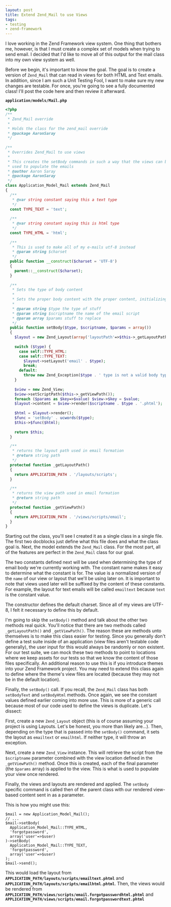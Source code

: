 ```yaml
---
layout: post
title: Extend Zend_Mail to use Views
tags:
- testing
- zend-framework
---
```

I love working in the Zend Framework view system.  One thing that bothers me, however, is that I must create a complex set of models when trying to send email.  I decided that I'd like to move all of this output for the mail class into my own view system as well.  

Before we begin, it's important to know the goal. The goal is to create a version of `Zend_Mail` that can read in views for both HTML and Text emails. In addition, since I am such a Unit Testing Fool, I want to make sure my new changes are testable.  For once, you're going to see a fully documented class!  I'll post the code here and then review it afterward.

**`application/models/Mail.php`**
```php
<?php
/**
 * Zend_Mail override
 * 
 * Holds the class for the zend_mail override
 * @package AaronSaray
 */
 
/**
 * Overrides Zend_Mail to use views
 * 
 * This creates the setBody commands in such a way that the views can be 
 * used to populate the emails
 * @author Aaron Saray
 * @package AaronSaray
 */
class Application_Model_Mail extends Zend_Mail
{
  /**
   * @var string constant saying this a text type
   */
  const TYPE_TEXT = 'text';
	
  /**
   * @var string constant saying this is html type
   */
  const TYPE_HTML = 'html';
	
  /**
   * This is used to make all of my e-mails utf-8 instead
   * @param string $charset
   */
  public function __construct($charset = 'UTF-8')
  {
    parent::__construct($charset);
  }
    
  /**
   * Sets the type of body content
   * 
   * Sets the proper body content with the proper content, initializing view
   * 
   * @param string $type the type of stuff
   * @param string $scriptname the name of the email script
   * @param array $params stuff to replace
   */
  public function setBody($type, $scriptname, $params = array())
  {
    $layout = new Zend_Layout(array('layoutPath'=>$this->_getLayoutPath()));
    	        	
    switch ($type) {
      case self::TYPE_HTML:
      case self::TYPE_TEXT:
        $layout->setLayout('email' . $type);
        break;
      default:
        throw new Zend_Exception($type . ' type is not a valid body type');
    }
        
    $view = new Zend_View;
    $view->setScriptPath($this->_getViewPath());
    foreach ($params as $key=>$value) $view->$key = $value;
    $layout->content = $view->render($scriptname . $type . '.phtml');
        
    $html = $layout->render();
    $func = 'setBody' . ucwords($type);
    $this->$func($html);
        
    return $this;
  }

  /**
   * returns the layout path used in email formation
   * @return string path
   */
  protected function _getLayoutPath()
  {
    return APPLICATION_PATH . '/layouts/scripts';
  }

  /**
   * returns the view path used in email formation
   * @return string path
   */
  protected function _getViewPath()
  {
    return APPLICATION_PATH . '/views/scripts/email';
  }
}
```

Starting out the class, you'll see I created it as a single class in a single file.  The first two docblocks just define what this file does and what the class goal is.  Next, the model extends the `Zend_Mail` class.  For the most part, all of the features are perfect in the `Zend_Mail` class for our goal.  

The two constants defined next will be used when determining the type of email body we're currently working with.  The constant name makes it easy to determine what the constant is for.  The value is a normalized version of the `name` of our view or layout that we'll be using later on.  It is important to note that views used later will be suffixed by the content of these constants.  For example, the layout for text emails will be called `emailtext` because `text` is the constant value.

The constructor defines the default charset.  Since all of my views are UTF-8, I felt it necessary to define this by default.

I'm going to skip the `setBody()` method and talk about the other two methods real quick.  You'll notice that there are two methods called `_getLayoutPath()` and `_getViewPath()`.  The reason these are methods unto themselves is to make this class easier for testing.  Since you generally don't define a test suite inside of an application (view files aren't testable code generally), the user input for this would always be randomly or non existent.  For our test suite, we can mock these two methods to point to locations where we keep assets for our tests so that we know the content of those files specifically.  An additional reason to use this is if you introduce themes into your Zend Framework project.  You may need to extend this class again to define where the theme's view files are located (because they may not be in the default location).  

Finally, the `setBody()` call.  If you recall, the `Zend_Mail` class has both `setBodyText` and `setBodyHtml` methods.  Once again, we see the constant values defined earlier coming into more use.  This is more of a generic call because most of our code used to define the views is duplicate.  Let's dissect:

First, create a new `Zend_Layout` object (this is of course assuming your project is using Layouts.  Let's be honest, you more than likely are...).  Then, depending on the type that is passed into the `setBody()` command, it sets the layout as `emailtext` or `emailhtml`.  If neither type, it will throw an exception.

Next, create a new `Zend_View` instance.  This will retrieve the script from the `$scriptname` parameter combined with the view location defined in the `_getViewPath()` method.  Once this is created, each of the final parameter (the `$params` array) is applied to the view.  This is what is used to populate your view once rendered.  

Finally, the views and layouts are rendered and applied.  The `setBody` specific command is called then of the parent class with our rendered view-based content sent in as a parameter.

This is how you might use this:

```php?start_inline=1
$mail = new Application_Model_Mail();
// ...
$mail->setBody(
  Application_Model_Mail::TYPE_HTML, 
  'forgotpassword', 
  array('user'=>$user)
)->setBody(
  Application_Model_Mail::TYPE_TEXT, 
  'forgotpassword', 
  array('user'=>$user)
);
$mail->send();
```

This would load the layout from **`APPLICATION_PATH/layouts/scripts/emailtext.phtml`** and **`APPLICATION_PATH/layouts/scripts/emailhtml.phtml`**.  Then, the views would be rendered from **`APPLICATION_PATH/views/scripts/email.forgotpasswordhtml.phtml`** and **`APPLICATION_PATH/views/scripts/email.forgotpasswordtext.phtml`**
